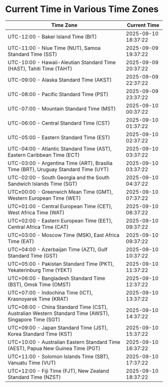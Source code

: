 # Current Time in Various Time Zones

| Time Zone | Current Time |
|-----------|--------------|
| UTC-12:00 - Baker Island Time (BIT) | 2025-09-10 18:37:22 |
| UTC-11:00 - Niue Time (NUT), Samoa Standard Time (SST) | 2025-09-09 19:37:22 |
| UTC-10:00 - Hawaii-Aleutian Standard Time (HAST), Tahiti Time (TAHT) | 2025-09-09 20:37:22 |
| UTC-09:00 - Alaska Standard Time (AKST) | 2025-09-09 22:37:22 |
| UTC-08:00 - Pacific Standard Time (PST) | 2025-09-09 23:37:22 |
| UTC-07:00 - Mountain Standard Time (MST) | 2025-09-10 00:37:22 |
| UTC-06:00 - Central Standard Time (CST) | 2025-09-10 01:37:22 |
| UTC-05:00 - Eastern Standard Time (EST) | 2025-09-10 02:37:22 |
| UTC-04:00 - Atlantic Standard Time (AST), Eastern Caribbean Time (ECT) | 2025-09-10 03:37:22 |
| UTC-03:00 - Argentina Time (ART), Brasília Time (BRT), Uruguay Standard Time (UYT) | 2025-09-10 03:37:22 |
| UTC-02:00 - South Georgia and the South Sandwich Islands Time (SGT) | 2025-09-10 04:37:22 |
| UTC±00:00 - Greenwich Mean Time (GMT), Western European Time (WET) | 2025-09-10 07:37:22 |
| UTC+01:00 - Central European Time (CET), West Africa Time (WAT) | 2025-09-10 08:37:22 |
| UTC+02:00 - Eastern European Time (EET), Central Africa Time (CAT) | 2025-09-10 09:37:22 |
| UTC+03:00 - Moscow Time (MSK), East Africa Time (EAT) | 2025-09-10 09:37:22 |
| UTC+04:00 - Azerbaijan Time (AZT), Gulf Standard Time (GST) | 2025-09-10 10:37:22 |
| UTC+05:00 - Pakistan Standard Time (PKT), Yekaterinburg Time (YEKT) | 2025-09-10 11:37:22 |
| UTC+06:00 - Bangladesh Standard Time (BST), Omsk Time (OMST) | 2025-09-10 12:37:22 |
| UTC+07:00 - Indochina Time (ICT), Krasnoyarsk Time (KRAT) | 2025-09-10 13:37:22 |
| UTC+08:00 - China Standard Time (CST), Australian Western Standard Time (AWST), Singapore Time (SGT) | 2025-09-10 14:37:22 |
| UTC+09:00 - Japan Standard Time (JST), Korea Standard Time (KST) | 2025-09-10 15:37:22 |
| UTC+10:00 - Australian Eastern Standard Time (AEST), Papua New Guinea Time (PGT) | 2025-09-10 16:37:22 |
| UTC+11:00 - Solomon Islands Time (SBT), Vanuatu Time (VUT) | 2025-09-10 17:37:22 |
| UTC+12:00 - Fiji Time (FJT), New Zealand Standard Time (NZST) | 2025-09-10 18:37:22 |
